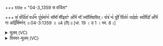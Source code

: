 +++
title = "04-3_1359 स वर्धिता"

+++
स꣡ व꣢र्धि꣣ता꣡ वर्ध꣢꣯नः पू꣣य꣡मा꣢नः꣣ सो꣡मो꣢ मी꣣ढ्वा꣢ꣳ अ꣣भि꣢ नो꣣ ज्यो꣡ति꣢षावित्। य꣡त्र꣢ नः꣣ पू꣡र्वे꣢ पि꣣त꣡रः꣢ पद꣣ज्ञाः꣢ स्व꣣र्वि꣡दो꣢ अ꣣भि꣡ गा अद्रि꣢꣯मि꣣ष्ण꣢न् ॥ 04-3:1359 ॥ ॥4 (तै)॥ [धा. 19 । उ 1 । स्व. 8।]

<details><summary>मूलम् (VC)</summary>

स꣡ व꣢र्धि꣣ता꣡ वर्ध꣢꣯नः पू꣣य꣡मा꣢नः꣣ सो꣡मो꣢ मी꣣ढ्वा꣢ꣳ अ꣣भि꣢ नो꣣ ज्यो꣡ति꣢षावीत् । य꣡त्र꣢ नः꣣ पू꣡र्वे꣢ पि꣣त꣡रः꣢ पद꣣ज्ञाः꣢ स्व꣣र्वि꣡दो꣢ अ꣣भि꣡ गा अद्रि꣢꣯मि꣣ष्ण꣢न् ॥१३५९॥
</details>

<details><summary>विस्वर-मूलम् (VC)</summary>

स वर्धिता वर्धनः पूयमानः सोमो मीढ्वाꣳ अभि नो ज्योतिषावीत् । यत्र नः पूर्वे पितरः पदज्ञाः स्वर्विदो अभि गा अद्रिमिष्णन् ॥१३५९॥
</details>